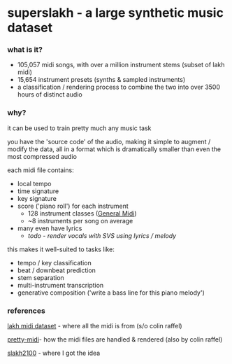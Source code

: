 # superslakh - a large synthetic music dataset

### what is it?
- 105,057 midi songs, with over a million instrument stems (subset of lakh midi)
- 15,654 instrument presets (synths & sampled instruments)
- a classification / rendering process to combine the two into over 3500 hours of distinct audio

### why?
it can be used to train pretty much any music task

you have the 'source code' of the audio, making it simple to augment / modify the data, all in a format which is dramatically smaller than even the most compressed audio

each midi file contains:
- local tempo
- time signature
- key signature
- score ('piano roll') for each instrument
	- 128 instrument classes ([General Midi](https://en.wikipedia.org/wiki/General_MIDI))
	- ~8 instruments per song on average
- many even have lyrics
	- *todo - render vocals with SVS using lyrics / melody*

this makes it well-suited to tasks like:
- tempo / key classification
- beat / downbeat prediction
- stem separation
- multi-instrument transcription
- generative composition ('write a bass line for this piano melody')

### references
[lakh midi dataset](https://colinraffel.com/projects/lmd/) - where all the midi is from (s/o colin raffel)

[pretty-midi](https://github.com/craffel/pretty-midi)- how the midi files are handled & rendered (also by colin raffel)

[slakh2100](http://www.slakh.com/) - where I got the idea
